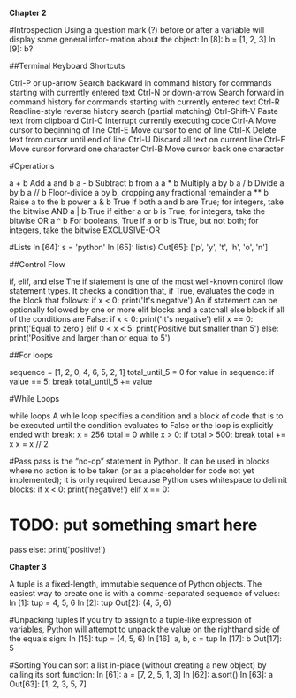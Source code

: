 
**Chapter 2**

#Introspection
Using a question mark (?) before or after a variable will display some general infor‐
mation about the object:
In [8]: b = [1, 2, 3]
In [9]: b?


##Terminal Keyboard Shortcuts

Ctrl-P or up-arrow Search backward in command history for commands starting with currently entered text
Ctrl-N or down-arrow Search forward in command history for commands starting with currently entered text
Ctrl-R Readline-style reverse history search (partial matching)
Ctrl-Shift-V Paste text from clipboard
Ctrl-C Interrupt currently executing code
Ctrl-A Move cursor to beginning of line
Ctrl-E Move cursor to end of line
Ctrl-K Delete text from cursor until end of line
Ctrl-U Discard all text on current line
Ctrl-F Move cursor forward one character
Ctrl-B Move cursor back one character

#Operations

a + b Add a and b
a - b Subtract b from a
a * b Multiply a by b
a / b Divide a by b
a // b Floor-divide a by b, dropping any fractional remainder
a ** b Raise a to the b power
a & b True if both a and b are True; for integers, take the bitwise AND
a | b True if either a or b is True; for integers, take the bitwise OR
a ^ b For booleans, True if a or b is True, but not both; for integers, take the bitwise EXCLUSIVE-OR

#Lists
In [64]: s = 'python'
In [65]: list(s)
Out[65]: ['p', 'y', 't', 'h', 'o', 'n']


##Control Flow

if, elif, and else
The if statement is one of the most well-known control flow statement types. It
checks a condition that, if True, evaluates the code in the block that follows:
if x < 0:
 print('It's negative')
An if statement can be optionally followed by one or more elif blocks and a catchall else block if all of the conditions are False:
if x < 0:
 print('It's negative')
elif x == 0:
 print('Equal to zero')
elif 0 < x < 5:
 print('Positive but smaller than 5')
else:
 print('Positive and larger than or equal to 5')
 
 ##For loops
 
 sequence = [1, 2, 0, 4, 6, 5, 2, 1]
total_until_5 = 0
for value in sequence:
 if value == 5:
 break
 total_until_5 += value
 
 #While Loops
 
 while loops
A while loop specifies a condition and a block of code that is to be executed until the
condition evaluates to False or the loop is explicitly ended with break:
x = 256
total = 0
while x > 0:
 if total > 500:
 break
 total += x
 x = x // 2
 
 #Pass
 pass is the “no-op” statement in Python. It can be used in blocks where no action is to
be taken (or as a placeholder for code not yet implemented); it is only required
because Python uses whitespace to delimit blocks:
if x < 0:
 print('negative!')
elif x == 0:
 # TODO: put something smart here
 pass
else:
 print('positive!')

**Chapter 3**
 
 A tuple is a fixed-length, immutable sequence of Python objects. The easiest way to
create one is with a comma-separated sequence of values:
In [1]: tup = 4, 5, 6
In [2]: tup
Out[2]: (4, 5, 6)

#Unpacking tuples
If you try to assign to a tuple-like expression of variables, Python will attempt to
unpack the value on the righthand side of the equals sign:
In [15]: tup = (4, 5, 6)
In [16]: a, b, c = tup
In [17]: b
Out[17]: 5

#Sorting
You can sort a list in-place (without creating a new object) by calling its sort
function:
In [61]: a = [7, 2, 5, 1, 3]
In [62]: a.sort()
In [63]: a
Out[63]: [1, 2, 3, 5, 7]

 
